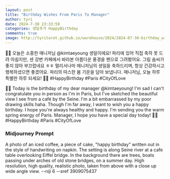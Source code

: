 ```yaml
---
layout: post
title: "Birthday Wishes From Paris To Manager"
author: tyri
date: 2024-7-30 23:33:59
categories: 생일추가 HappyBirthday
comments: true
image: http://tyritarot.github.io/warehouse/2024/2024-07-30-birthday_wishes_from_paris_to_manager_title.png
---
```


🎨🎂 오늘은 소중한 매니저님 @kimtaeyoung 생일이에요! 파리에 있어 직접 축하 못 드려 아쉽지만, 센 강변 카페에서 바라본 아름다운 풍경을 펜으로 그려봤어요. 그림 솜씨가 좋지 않아 부끄럽네요 ㅎㅎ 멀리서나마 매니저님의 생일을 축하드리며, 항상 건강하시고 행복하셨으면 좋겠어요. 파리의 따스한 봄 기운을 담아 보냅니다. 매니저님, 오늘 하루 특별한 하루 되세요! 💖✨ #HappyBirthday #Paris #CityOfLove

🎨🎂 Today is the birthday of my dear manager @kimtaeyoung! I'm sad I can't congratulate you in person as I'm in Paris, but I've sketched the beautiful view I see from a café by the Seine. I'm a bit embarrassed by my poor drawing skills haha. Though I'm far away, I want to wish you a happy birthday. I hope you're always healthy and happy. I'm sending you the warm spring energy of Paris. Manager, I hope you have a special day today! 💖✨ #HappyBirthday #Paris #CityOfLove

### Midjourney Prompt

A photo of an iced coffee, a piece of cake, "happy birthday" written out in the style of handwriting on napkin. The setting is along Seine river at a cafe table overlooking Eiffel bridge. In the background there are trees, boats passing under arches of old stone bridges, on a summer day. High resolution, high quality, realistic photo, taken from above with a close up wide angle view. --niji 6 --sref 3909075437

